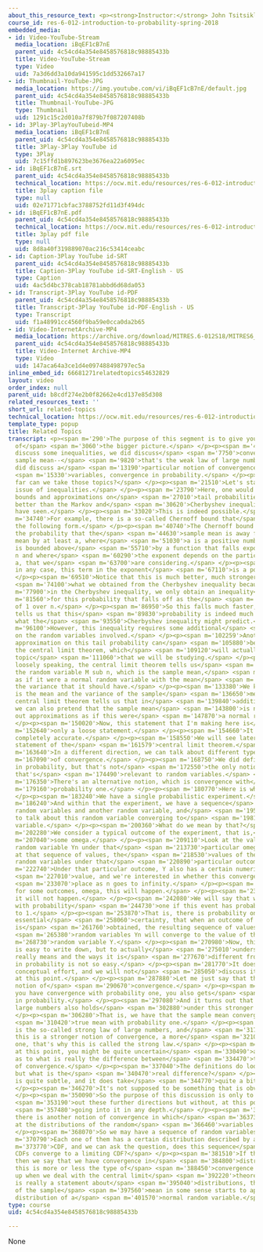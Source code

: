 ```yaml
---
about_this_resource_text: <p><strong>Instructor:</strong> John Tsitsiklis</p>
course_id: res-6-012-introduction-to-probability-spring-2018
embedded_media:
- id: Video-YouTube-Stream
  media_location: iBqEF1cB7nE
  parent_uid: 4c54cd4a354e8458576818c98885433b
  title: Video-YouTube-Stream
  type: Video
  uid: 7a3d6dd3a10da941595c1dd532667a17
- id: Thumbnail-YouTube-JPG
  media_location: https://img.youtube.com/vi/iBqEF1cB7nE/default.jpg
  parent_uid: 4c54cd4a354e8458576818c98885433b
  title: Thumbnail-YouTube-JPG
  type: Thumbnail
  uid: 1291c15c2d010a7f879b7f087207408b
- id: 3Play-3PlayYouTubeid-MP4
  media_location: iBqEF1cB7nE
  parent_uid: 4c54cd4a354e8458576818c98885433b
  title: 3Play-3Play YouTube id
  type: 3Play
  uid: 7c15ffd1b897623be3676ea22a6095ec
- id: iBqEF1cB7nE.srt
  parent_uid: 4c54cd4a354e8458576818c98885433b
  technical_location: https://ocw.mit.edu/resources/res-6-012-introduction-to-probability-spring-2018/part-ii-inference-limit-theorems/related-topics/iBqEF1cB7nE.srt
  title: 3play caption file
  type: null
  uid: 02e71771cbfac3788752fd11d3f494dc
- id: iBqEF1cB7nE.pdf
  parent_uid: 4c54cd4a354e8458576818c98885433b
  technical_location: https://ocw.mit.edu/resources/res-6-012-introduction-to-probability-spring-2018/part-ii-inference-limit-theorems/related-topics/iBqEF1cB7nE.pdf
  title: 3play pdf file
  type: null
  uid: 8d8a40f319889070ac216c53414ceabc
- id: Caption-3Play YouTube id-SRT
  parent_uid: 4c54cd4a354e8458576818c98885433b
  title: Caption-3Play YouTube id-SRT-English - US
  type: Caption
  uid: 4ac5d4bc378cab18781abbd6d68da053
- id: Transcript-3Play YouTube id-PDF
  parent_uid: 4c54cd4a354e8458576818c98885433b
  title: Transcript-3Play YouTube id-PDF-English - US
  type: Transcript
  uid: f1a48991cc4560f9ba59e0cca0da2b65
- id: Video-InternetArchive-MP4
  media_location: https://archive.org/download/MITRES.6-012S18/MITRES6_012S18_L18-08_300k.mp4
  parent_uid: 4c54cd4a354e8458576818c98885433b
  title: Video-Internet Archive-MP4
  type: Video
  uid: 147aca64a3ce1d4e097488498797ec5a
inline_embed_id: 66681271relatedtopics54632829
layout: video
order_index: null
parent_uid: b8cdf274e2b0f82662e4cd137e85d308
related_resources_text: ''
short_url: related-topics
technical_location: https://ocw.mit.edu/resources/res-6-012-introduction-to-probability-spring-2018/part-ii-inference-limit-theorems/related-topics
template_type: popup
title: Related Topics
transcript: <p><span m='290'>The purpose of this segment is to give you a little bit
  of</span> <span m='3060'>the bigger picture.</span> </p><p><span m='4510'>We did
  discuss some inequalities, we did discuss</span> <span m='7750'>convergence of the
  sample mean--</span> <span m='9820'>that's the weak law of large numbers-- and we
  did discuss a</span> <span m='13190'>particular notion of convergence of random</span>
  <span m='15330'>variables, convergence in probability.</span> </p><p><span m='17860'>How
  far can we take those topics?</span> </p><p><span m='21510'>Let's start with the
  issue of inequalities.</span> </p><p><span m='23790'>Here, one would like to obtain
  bounds and approximations on</span> <span m='27010'>tail probabilities that are
  better than the Markov and</span> <span m='30620'>Cherbyshev inequalities that we
  have seen.</span> </p><p><span m='33020'>This is indeed possible.</span> </p><p><span
  m='34740'>For example, there is a so-called Chernoff bound that</span> <span m='38300'>takes
  the following form.</span> </p><p><span m='40740'>The Chernoff bound tells us that
  the probability that the</span> <span m='44630'>sample mean is away from the true
  mean by at least a, where</span> <span m='51030'>a is a positive number, this probability
  is bounded above</span> <span m='55710'>by a function that falls exponentially with
  n and where</span> <span m='60290'>the exponent depends on the particular number,
  a, that we</span> <span m='63700'>are considering.</span> </p><p><span m='64860'>But
  in any case, this term in the exponent</span> <span m='67110'>is a positive quantity.</span>
  </p><p><span m='69510'>Notice that this is much better, much stronger than</span>
  <span m='74100'>what we obtained from the Cherbyshev inequality because</span> <span
  m='77900'>in the Cherbyshev inequality, we only obtain an inequality</span> <span
  m='81560'>for this probability that falls off as the</span> <span m='84470'>rate
  of 1 over n.</span> </p><p><span m='86950'>So this falls much faster, and so it
  tells us that this</span> <span m='89830'>probability is indeed much smaller than
  what the</span> <span m='93550'>Cherbyshev inequality might predict.</span> </p><p><span
  m='96100'>However, this inequality requires some additional</span> <span m='98860'>assumptions
  on the random variables involved.</span> </p><p><span m='102259'>Another type of
  approximation on this tail probability can</span> <span m='105880'>be obtained through
  the central limit theorem, which</span> <span m='109120'>will actually be the next
  topic</span> <span m='111060'>that we will be studying.</span> </p><p><span m='112960'>Very
  loosely speaking, the central limit theorem tells us</span> <span m='117660'>that
  the random variable M sub n, which is the sample mean,</span> <span m='123530'>behaves
  as if it were a normal random variable with the mean</span> <span m='129910'>and
  the variance that it should have.</span> </p><p><span m='133380'>We know that this
  is the mean and the variance of the sample</span> <span m='136650'>mean, but the
  central limit theorem tells us that in</span> <span m='139840'>addition to that,
  we can also pretend that the sample mean</span> <span m='143800'>is normal and carry
  out approximations as if this were</span> <span m='147870'>a normal random variable.</span>
  </p><p><span m='150020'>Now, this statement that I'm making here is</span> <span
  m='152640'>only a loose statement.</span> </p><p><span m='154660'>It is not mathematically
  completely accurate.</span> </p><p><span m='158550'>We will see later a more accurate
  statement of the</span> <span m='161579'>central limit theorem.</span> </p><p><span
  m='163640'>In a different direction, we can talk about different types</span> <span
  m='167090'>of convergence.</span> </p><p><span m='168750'>We did define convergence
  in probability, but that's not</span> <span m='172550'>the only notion of convergence
  that's</span> <span m='174490'>relevant to random variables.</span> </p><p><span
  m='176350'>There's an alternative notion, which is convergence with</span> <span
  m='179160'>probability one.</span> </p><p><span m='180770'>Here is what it means.</span>
  </p><p><span m='183240'>We have a single probabilistic experiment.</span> </p><p><span
  m='186240'>And within that the experiment, we have a sequence</span> <span m='189290'>of
  random variables and another random variable, and</span> <span m='195220'>we want
  to talk about this random variable converging to</span> <span m='198160'>that random
  variable.</span> </p><p><span m='200360'>What do we mean by that?</span> </p><p><span
  m='202280'>We consider a typical outcome of the experiment, that is,</span> <span
  m='207040'>some omega.</span> </p><p><span m='209110'>Look at the values of the
  random variable Yn under that</span> <span m='213730'>particular omega, and look
  at that sequence of values, the</span> <span m='218530'>values of the different
  random variables under that</span> <span m='220890'>particular outcome.</span> </p><p><span
  m='222740'>Under that particular outcome, Y also has a certain numerical</span>
  <span m='227010'>value, and we're interested in whether this convergence takes</span>
  <span m='233070'>place as n goes to infinity.</span> </p><p><span m='236760'>Now
  for some outcomes, omega, this will happen.</span> </p><p><span m='239520'>For some,
  it will not happen.</span> </p><p><span m='242080'>We will say that we have convergence
  with probability</span> <span m='244730'>one if this event has probability equal
  to 1.</span> </p><p><span m='253870'>That is, there is probability one, that is,
  essential</span> <span m='258060'>certainty, that when an outcome of the experiment
  is</span> <span m='261760'>obtained, the resulting sequence of values of the</span>
  <span m='265380'>random variables Yn will converge to the value of the</span> <span
  m='268730'>random variable Y.</span> </p><p><span m='270980'>Now, this definition
  is easy to write down, but to actually</span> <span m='275010'>understand what it
  really means and the ways it is</span> <span m='277670'>different from convergence
  in probability is not so easy.</span> </p><p><span m='281770'>It does take some
  conceptual effort, and we will not</span> <span m='285050'>discuss it any further
  at this point.</span> </p><p><span m='287880'>Let me just say that this is a stronger
  notion of</span> <span m='290670'>convergence.</span> </p><p><span m='291659'>If
  you have convergence with probability one, you also gets</span> <span m='294710'>convergence
  in probability.</span> </p><p><span m='297080'>And it turns out that the law of
  large numbers also holds</span> <span m='302880'>under this stronger notion of convergence.</span>
  </p><p><span m='306280'>That is, we have that the sample mean converges to the</span>
  <span m='310420'>true mean with probability one.</span> </p><p><span m='314170'>This
  is the so-called strong law of large numbers, and</span> <span m='317970'>because
  this is a stronger notion of convergence, a more</span> <span m='321050'>demanding
  one, that's why this is called the strong law.</span> </p><p><span m='326320'>Incidentally,
  at this point, you might be quite uncertain</span> <span m='330490'>and confused
  as to what is really the difference between</span> <span m='334470'>these two notions
  of convergence.</span> </p><p><span m='337040'>The definitions do look different,
  but what is the</span> <span m='340470'>real difference?</span> </p><p><span m='341900'>This
  is quite subtle, and it does take</span> <span m='344770'>quite a bit of thinking.</span>
  </p><p><span m='346270'>It's not supposed to be something that is obvious.</span>
  </p><p><span m='350090'>So the purpose of this discussion is only to point</span>
  <span m='353190'>out these further directions but without, at this point,</span>
  <span m='357480'>going into it in any depth.</span> </p><p><span m='359890'>Finally,
  there is another notion of convergence in which</span> <span m='363730'>we're looking
  at the distributions of the random</span> <span m='366460'>variables involved.</span>
  </p><p><span m='368070'>So we may have a sequence of random variables.</span> </p><p><span
  m='370790'>Each one of them has a certain distribution described by a</span> <span
  m='373770'>CDF, and we can ask the question, does this sequence</span> <span m='377680'>of
  CDFs converge to a limiting CDF?</span> </p><p><span m='381510'>If that happens,
  then we say that we have convergence in</span> <span m='384800'>distribution, and
  this is more or less the type of</span> <span m='388450'>convergence that shows
  up when we deal with the central limit</span> <span m='392220'>theorem because this
  is really a statement about</span> <span m='395040'>distributions, that the distribution
  of the sample</span> <span m='397560'>mean in some sense starts to approach the
  distribution of a</span> <span m='401570'>normal random variable.</span> </p><p></p>
type: course
uid: 4c54cd4a354e8458576818c98885433b

---
```

None